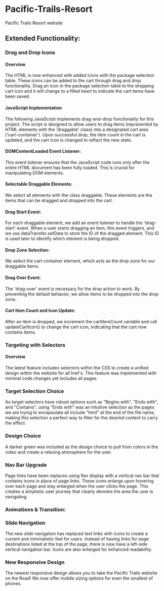 # Pacific-Trails-Resort
Pacific Trails Resort website

## Extended Functionality:

### Drag and Drop Icons

#### Overview
The HTML is now enhanced with added icons with the package selection table. These icons can be added to the cart through drag and drop functionality. Drag an icon in the package selection table to the shopping cart icon and it will change to a filled heart to indicate the cart items have been saved. 

#### JavaScript Implementation 
The following JavaScript implements drag-and-drop functionality for this project. The script is designed to allow users to drag items (represented by HTML elements with the 'draggable' class) into a designated cart area ('cart-container'). Upon successful drop, the item count in the cart is updated, and the cart icon is changed to reflect the new state.

#### DOMContentLoaded Event Listener: 
This event listener ensures that the JavaScript code runs only after the entire HTML document has been fully loaded. This is crucial for manipulating DOM elements.

#### Selectable Draggable Elements: 
We select all elements with the class draggable. These elements are the items that can be dragged and dropped into the cart.

#### Drag Start Event: 
For each draggable element, we add an event listener to handle the 'drag-start' event. When a user starts dragging an item, this event triggers, and we use dataTransfer.setData to store the ID of the dragged element. This ID is used later to identify which element is being dropped.

#### Drop Zone Selection: 
We select the cart container element, which acts as the drop zone for our draggable items.

#### Drag Over Event: 
The 'drag-over' event is necessary for the drop action to work. By preventing the default behavior, we allow items to be dropped into the drop zone.

#### Cart Item Count and Icon Update: 
After an item is dropped, we increment the cartItemCount variable and call updateCartIcon() to change the cart icon, indicating that the cart now contains items.

### Targeting with Selectors

#### Overview
The latest feature includes selectors within the CSS to create a unified design within the website for all href's. This feature was implemented with minimal code changes yet includes all pages.

### Target Selection Choice
As target selectors have robust options such as "Begins with", "Ends with", and "Contains", using "Ends with" was an intuitive selection as the pages we are trying to encapsulate all include "html" at the end of the file name, making this selection a perfect way to filter for the desired content to carry the effect.

### Design Choice
A darker green was included as the design choice to pull from colors in the video and create a relaxing atmosphere for the user.

### Nav Bar Upgrade
Page links have been replaces using flex display with a vertical nav bar that contains icons in place of page links.
These icons enlarge upon hovering over each page and stay enlarged when the user clicks the page. This creates a simplistic user journey that clearly denotes the area the user is navigating.


### Animations & Transition:
### Slide Navigation
The new *slide* navigation has replaced text links with icons to create a current and minimalistic feel for users. Instead of having links for page destinations listed at the top of the page, there is now have a left-side vertical navigation bar. Icons are also enlarged for enhanced readability.
 
### New Responsive Design
The newest responsive design allows you to take the Pacific Trails website on the Road! We now offer mobile sizing options for even the smallest of phones.